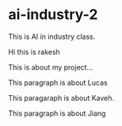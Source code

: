 # ai-industry-2

This is AI in industry class.


Hi this is rakesh 

This is about my project...


This paragraph is about Lucas


This paragaraph is about Kaveh.

This paragraph is about Jiang
